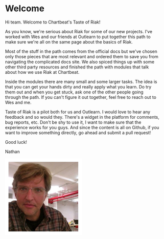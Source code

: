# Welcome

Hi team.  Welcome to Chartbeat's Taste of Riak!

As you know, we're serious about Riak for some of our new projects. I've worked with Wes and our friends at Outlearn to put together this path to make sure we're all on the same page about the basics of Riak.

Most of the stuff in the path comes from the official docs but we've chosen only those pieces that are most relevant and ordered them to save you from navigating the complicated docs site. We also spiced things up with some other third party resources and finished the path with modules that talk about how we use Riak at Chartbeat.

Inside the modules there are many small and some larger tasks. The idea is that you can get your hands dirty and really apply what you learn. Do try them out and when you get stuck, ask one of the other people going through the path. If you can't figure it out together, feel free to reach out to Wes and me.

Taste of Riak is a pilot both for us and Outlearn. I would love to hear any feedback and so would they. There's a widget in the platform for comments, bug reports, etc. Don't be shy to use it, I want to make sure that the experience works for you guys. And since the content is all on Github, if you want to improve something directly, go ahead and submit a pull request!

Good luck!

Nathan

<img src="https://raw.githubusercontent.com/outlearn-content/chartbeat-riak/master/images/npotter.jpg" alt="Nathan" style="width:250px;height:250px" align="left">
